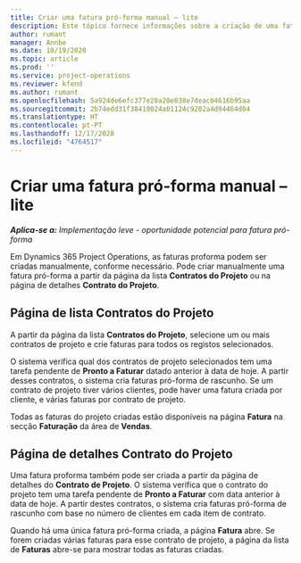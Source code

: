 ```yaml
---
title: Criar uma fatura pró-forma manual – lite
description: Este tópico fornece informações sobre a criação de uma fatura pró-forma manual no Project Operations.
author: rumant
manager: Annbe
ms.date: 10/19/2020
ms.topic: article
ms.prod: ''
ms.service: project-operations
ms.reviewer: kfend
ms.author: rumant
ms.openlocfilehash: 5a924de6efc377e28a20e038e7deac04616b95aa
ms.sourcegitcommit: 2b74edd31f38410024a01124c9202a4d94464d04
ms.translationtype: HT
ms.contentlocale: pt-PT
ms.lasthandoff: 12/17/2020
ms.locfileid: "4764517"
---
```

# <a name="create-a-manual-proforma-invoice---lite"></a>Criar uma fatura pró-forma manual – lite

_**Aplica-se a:** Implementação leve - oportunidade potencial para fatura pró-forma_

Em Dynamics 365 Project Operations, as faturas proforma podem ser criadas manualmente, conforme necessário. Pode criar manualmente uma fatura pró-forma a partir da página da lista **Contratos do Projeto** ou na página de detalhes **Contrato do Projeto**.

##  <a name="project-contracts-list-page"></a>Página de lista Contratos do Projeto

A partir da página da lista **Contratos do Projeto**, selecione um ou mais contratos de projeto e crie faturas para todos os registos selecionados.

O sistema verifica qual dos contratos de projeto selecionados tem uma tarefa pendente de **Pronto a Faturar** datado anterior à data de hoje. A partir desses contratos, o sistema cria faturas pró-forma de rascunho. Se um contrato de projeto tiver vários clientes, pode haver uma fatura criada por cliente, e várias faturas por contrato de projeto.

Todas as faturas do projeto criadas estão disponíveis na página **Fatura** na secção **Faturação** da área de **Vendas**.

## <a name="project-contract-details-page"></a>Página de detalhes Contrato do Projeto

Uma fatura proforma também pode ser criada a partir da página de detalhes do **Contrato de Projeto**. O sistema verifica que o contrato do projeto tem uma tarefa pendente de **Pronto a Faturar** com data anterior à data de hoje. A partir destes contratos, o sistema cria faturas pró-forma de rascunho com base no número de clientes em cada item de contrato.

Quando há uma única fatura pró-forma criada, a página **Fatura** abre. Se forem criadas várias faturas para esse contrato de projeto, a página da lista de **Faturas** abre-se para mostrar todas as faturas criadas.
